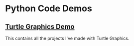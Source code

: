 <html>
  <head>
    <h1>Python Code Demos</h1>
  </head>
  <body>  
    <a href="slavyorette.github.io/turtle.html"><h2>Turtle Graphics Demo</h2></a>
    <p> This contains all the projects I've made with Turtle Graphics.</p>
  </body>
</html>
